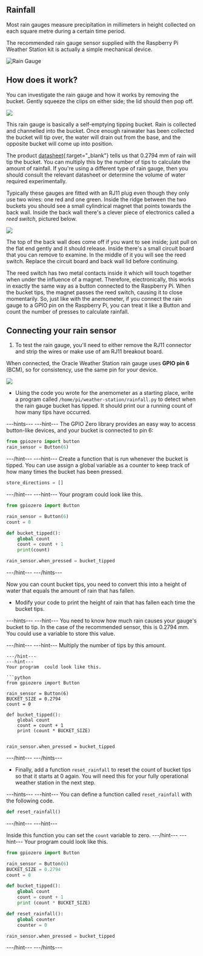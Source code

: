 ## Rainfall

Most rain gauges measure precipitation in millimeters in height collected on each square metre during a certain time period.

The recommended rain gauge sensor supplied with the Raspberry Pi Weather Station kit is actually a simple mechanical device.

![Rain Gauge](images/rain_gauge.jpg)

## How does it work?

You can investigate the rain gauge and how it works by removing the bucket. Gently squeeze the clips on either side; the lid should then pop off.

![](images/rain_gauge_open.jpg)

This rain gauge is basically a self-emptying tipping bucket. Rain is collected and channelled into the bucket. Once enough rainwater has been collected the bucket will tip over, the water will drain out from the base, and the opposite bucket will come up into position.

The product [datasheet](https://www.argentdata.com/files/80422_datasheet.pdf){:target="_blank"} tells us that 0.2794 mm of rain will tip the bucket. You can multiply this by the number of tips to calculate the amount of rainfall. If you're using a different type of rain gauge, then you should consult the relevant datasheet or determine the volume of water required experimentally.

Typically these gauges are fitted with an RJ11 plug even though they only use two wires: one red and one green.  Inside the ridge between the two buckets you should see a small cylindrical magnet that points towards the back wall. Inside the back wall there's a clever piece of electronics called a *reed switch*, pictured below.

![](images/reed_switch.jpg)

The top of the back wall does come off if you want to see inside; just pull on the flat end gently and it should release. Inside there's a small circuit board that you can remove to examine. In the middle of it you will see the reed switch. Replace the circuit board and back wall lid before continuing.

The reed switch has two metal contacts inside it which will touch together when under the influence of a magnet. Therefore, electronically, this works in exactly the same way as a button connected to the Raspberry Pi. When the bucket tips, the magnet passes the reed switch, causing it to close momentarily. So, just like with the anemometer, if you connect the rain gauge to a GPIO pin on the Raspberry Pi, you can treat it like a Button and count the number of presses to calculate rainfall.


## Connecting your rain sensor

1. To test the rain gauge, you'll need to either remove the RJ11 connector and strip the wires or make use of am RJ11 breakout board.

When connected, the Oracle Weather Station rain gauge uses **GPIO pin 6** (BCM), so for consistency, use the same pin for your device.

![](images/rainfall_bb.png)

- Using the code you wrote for the anemometer as a starting place, write a program called `/home/pi/weather-station/rainfall.py` to detect when the rain gauge bucket has tipped. It should print our a running count of how many tips have occurred.


---hints---
---hint---
The GPIO Zero library provides an easy way to access button-like devices, and your bucket is connected to pin 6:

```python
from gpiozero import button
rain_sensor = Button(6)
```

---/hint---
---hint---
Create a function that is run whenever the bucket is tipped. You can use assign a global variable as a counter to keep track of how many times the bucket has been pressed.
```python
store_directions = []
```
---/hint---
---hint---
Your program  could look like this.

```python
from gpiozero import Button

rain_sensor = Button(6)
count = 0

def bucket_tipped():
    global count
    count = count + 1
    print(count)

rain_sensor.when_pressed = bucket_tipped
```

---/hint---
---/hints---

Now you can count bucket tips, you need to convert this into a height of water that equals the amount of rain that has fallen.  

- Modify your code to print the height of rain that has fallen each time the bucket tips.

---hints---
---hint---
You need to know how much rain causes your gauge's bucket to tip. In the case of the recommended sensor, this is 0.2794 mm. You could use a variable to store this value.

---/hint---
---hint---
Multiply the number of tips by this amount.
```
---/hint---
---hint---
Your program  could look like this.

```python
from gpiozero import Button

rain_sensor = Button(6)
BUCKET_SIZE = 0.2794
count = 0

def bucket_tipped():
    global count
    count = count + 1
    print (count * BUCKET_SIZE)


rain_sensor.when_pressed = bucket_tipped
```

---/hint---
---/hints---

- Finally, add a function `reset_rainfall` to reset the count of bucket tips so that it starts at 0 again. You will need this for your fully operational weather station in the next step.

---hints---
---hint---
You can define a function called `reset_rainfall` with the following code.

```python
def reset_rainfall()
```

---/hint---
---hint---

Inside this function you can set the `count` variable to zero.
---/hint---
---hint---
Your program  could look like this.

```python
from gpiozero import Button

rain_sensor = Button(6)
BUCKET_SIZE = 0.2794
count = 0

def bucket_tipped():
    global count
    count = count + 1
    print (count * BUCKET_SIZE)

def reset_rainfall():
    global counter
    counter = 0

rain_sensor.when_pressed = bucket_tipped
```

---/hint---
---/hints---
